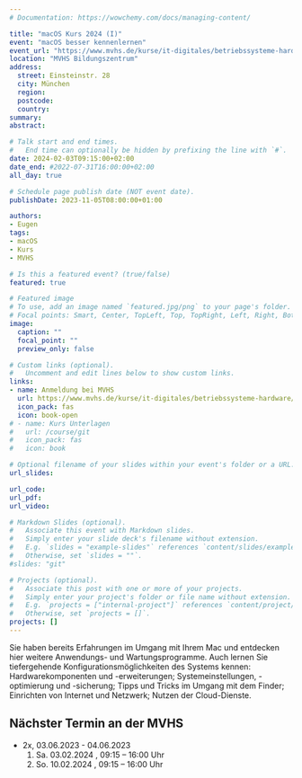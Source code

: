 ```yaml
---
# Documentation: https://wowchemy.com/docs/managing-content/

title: "macOS Kurs 2024 (I)"
event: "macOS besser kennenlernen"
event_url: "https://www.mvhs.de/kurse/it-digitales/betriebssysteme-hardware/hardware/macos-das-apple-betriebssystem-besser-kennenlernen-460-C-R483430"
location: "MVHS Bildungszentrum"
address:
  street: Einsteinstr. 28
  city: München
  region:
  postcode:
  country:
summary:
abstract:

# Talk start and end times.
#   End time can optionally be hidden by prefixing the line with `#`.
date: 2024-02-03T09:15:00+02:00
date_end: #2022-07-31T16:00:00+02:00
all_day: true

# Schedule page publish date (NOT event date).
publishDate: 2023-11-05T08:00:00+01:00

authors:
- Eugen
tags:
- macOS
- Kurs
- MVHS

# Is this a featured event? (true/false)
featured: true

# Featured image
# To use, add an image named `featured.jpg/png` to your page's folder. 
# Focal points: Smart, Center, TopLeft, Top, TopRight, Left, Right, BottomLeft, Bottom, BottomRight.
image:
  caption: ""
  focal_point: ""
  preview_only: false

# Custom links (optional).
#   Uncomment and edit lines below to show custom links.
links:
- name: Anmeldung bei MVHS
  url: https://www.mvhs.de/kurse/it-digitales/betriebssysteme-hardware/hardware/macos-das-apple-betriebssystem-besser-kennenlernen-460-C-R483430
  icon_pack: fas
  icon: book-open
# - name: Kurs Unterlagen
#   url: /course/git
#   icon_pack: fas
#   icon: book

# Optional filename of your slides within your event's folder or a URL.
url_slides:

url_code:
url_pdf:
url_video:

# Markdown Slides (optional).
#   Associate this event with Markdown slides.
#   Simply enter your slide deck's filename without extension.
#   E.g. `slides = "example-slides"` references `content/slides/example-slides.md`.
#   Otherwise, set `slides = ""`.
#slides: "git"

# Projects (optional).
#   Associate this post with one or more of your projects.
#   Simply enter your project's folder or file name without extension.
#   E.g. `projects = ["internal-project"]` references `content/project/deep-learning/index.md`.
#   Otherwise, set `projects = []`.
projects: []
---
```

Sie haben bereits Erfahrungen im Umgang mit Ihrem Mac und entdecken hier weitere Anwendungs- und Wartungsprogramme. Auch lernen Sie tiefergehende Konfigurationsmöglichkeiten des Systems kennen: Hardwarekomponenten und -erweiterungen; Systemeinstellungen, -optimierung und -sicherung; Tipps und Tricks im Umgang mit dem Finder; Einrichten von Internet und Netzwerk; Nutzen der Cloud-Dienste.

## Nächster Termin an der MVHS

- 2x, 03.06.2023 - 04.06.2023
  1. Sa. 03.02.2024 , 09:15 – 16:00 Uhr
  2. So. 10.02.2024 , 09:15 – 16:00 Uhr
